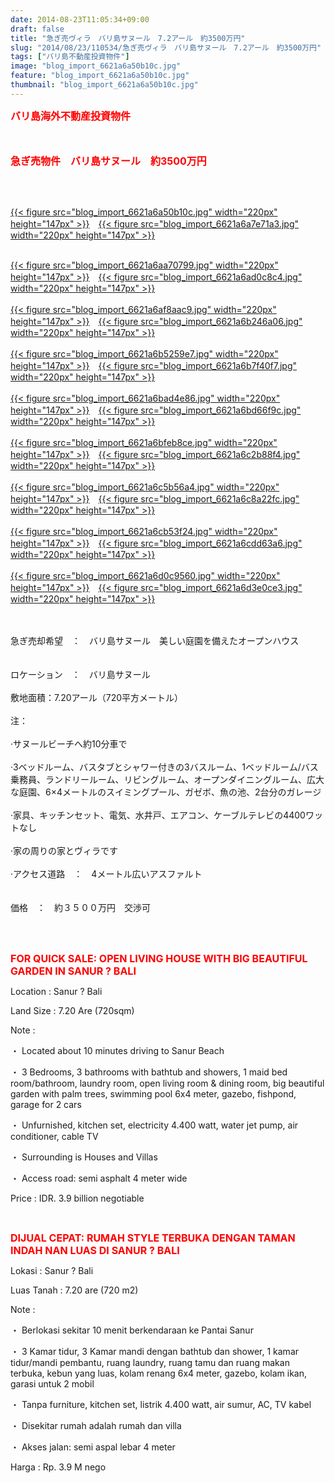 ```yaml
---
date: 2014-08-23T11:05:34+09:00
draft: false
title: "急ぎ売ヴィラ　バリ島サヌール　7.2アール　約3500万円"
slug: "2014/08/23/110534/急ぎ売ヴィラ　バリ島サヌール　7.2アール　約3500万円"
tags: ["バリ島不動産投資物件"]
image: "blog_import_6621a6a50b10c.jpg"
feature: "blog_import_6621a6a50b10c.jpg"
thumbnail: "blog_import_6621a6a50b10c.jpg"
---
```

<p><font color="#ff0000" size="3"><strong>バリ島海外不動産投資物件</strong></font></p><p><font color="#ff0000" size="3"><strong><br/></strong></font></p><p><font color="#ff0000" size="3"><strong>急ぎ売物件　バリ島サヌール　約3500万円</strong></font></p><br/><br/><p><a href="blog_import_6621a6a6422b1.jpg">{{< figure src="blog_import_6621a6a50b10c.jpg" width="220px" height="147px" >}}</a>　<a href="blog_import_6621a6a9333eb.jpg">{{< figure src="blog_import_6621a6a7e71a3.jpg" width="220px" height="147px" >}}</a></p><p><br/><a href="blog_import_6621a6aba273e.jpg">{{< figure src="blog_import_6621a6aa70799.jpg" width="220px" height="147px" >}}</a>　<a href="blog_import_6621a6ae41ec9.jpg">{{< figure src="blog_import_6621a6ad0c8c4.jpg" width="220px" height="147px" >}}</a><br/><br/><a href="blog_import_6621a6b0bdb93.jpg">{{< figure src="blog_import_6621a6af8aac9.jpg" width="220px" height="147px" >}}</a>　<a href="blog_import_6621a6b378e67.jpg">{{< figure src="blog_import_6621a6b246a06.jpg" width="220px" height="147px" >}}</a><br/><br/><a href="blog_import_6621a6b65c716.jpg">{{< figure src="blog_import_6621a6b5259e7.jpg" width="220px" height="147px" >}}</a>　<a href="blog_import_6621a6b934c66.jpg">{{< figure src="blog_import_6621a6b7f40f7.jpg" width="220px" height="147px" >}}</a><br/><br/><a href="blog_import_6621a6bc1592d.jpg">{{< figure src="blog_import_6621a6bad4e86.jpg" width="220px" height="147px" >}}</a>　<a href="blog_import_6621a6be9df02.jpg">{{< figure src="blog_import_6621a6bd66f9c.jpg" width="220px" height="147px" >}}</a><br/><br/><a href="blog_import_6621a6c13002f.jpg">{{< figure src="blog_import_6621a6bfeb8ce.jpg" width="220px" height="147px" >}}</a>　<a href="blog_import_6621a6c45ac75.jpg">{{< figure src="blog_import_6621a6c2b88f4.jpg" width="220px" height="147px" >}}</a><br/><br/><a href="blog_import_6621a6c6f1315.jpg">{{< figure src="blog_import_6621a6c5b56a4.jpg" width="220px" height="147px" >}}</a>　<a href="blog_import_6621a6c9e401e.jpg">{{< figure src="blog_import_6621a6c8a22fc.jpg" width="220px" height="147px" >}}</a><br/><br/><a href="blog_import_6621a6cc92999.jpg">{{< figure src="blog_import_6621a6cb53f24.jpg" width="220px" height="147px" >}}</a>　<a href="blog_import_6621a6cf13e61.jpg">{{< figure src="blog_import_6621a6cdd63a6.jpg" width="220px" height="147px" >}}</a><br/><br/><a href="blog_import_6621a6d226310.jpg">{{< figure src="blog_import_6621a6d0c9560.jpg" width="220px" height="147px" >}}</a>　<a href="blog_import_6621a6d5260cf.jpg">{{< figure src="blog_import_6621a6d3e0ce3.jpg" width="220px" height="147px" >}}</a><br/><br/><span><br/></span></p><p><span>急ぎ売却希望　</span><span>：　バリ島</span><span>サヌール　</span><span>美しい庭園</span><span>を備えたオープン</span><span>ハウス</span> <br/><br/> <br/><span>ロケーション　：　バリ島</span><span>サヌール</span> <br/><br/><span>敷地</span><span>面積：</span><span>7.20アール</span><span>（</span><span>720平方メートル</span><span>）</span> <br/><br/><span>注：</span> <br/><br/><span>·</span><span>サヌールビーチ</span><span>へ</span><span>約</span><span>10</span><span>分</span><span>車で</span> <br/><br/><span>·3ベッドルーム</span><span>、</span><span>バスタブとシャワー付きの</span><span>3バスルーム</span><span>、</span><span>1</span><span>ベッドルーム/</span><span>バス</span><span>乗務員</span><span>、ランドリールーム</span><span>、リビングルーム、</span><span>オープン</span><span>ダイニングルーム</span><span>、</span><span>広大な庭園</span><span>、</span><span>6×4</span><span>メートルのスイミング</span><span>プール</span><span>、</span><span>ガゼボ</span><span>、</span><span>魚の</span><span>池、</span><span>2</span><span>台分の</span><span>ガレージ</span> <br/><br/><span>·</span><span>家具</span><span>、キッチン</span><span>セット、</span><span>電気、水</span><span>井戸</span><span>、エアコン、</span><span>ケーブルテレビ</span><span>の</span><span>4400ワット</span><span>なし</span> <br/><br/><span>·</span><span>家の周り</span><span>の家</span><span>と</span><span>ヴィラです</span> <br/><br/><span>·</span><span>アクセス</span><span>道路　</span><span>：　</span><span>4メートル</span><span>広い</span><span>アスファルト</span> <br/> <br/><br/><span>価格　：　約３５００万円　交渉可</span></p><br/><br/><p><font color="#ff0000" size="3"><strong>FOR QUICK SALE: OPEN LIVING HOUSE WITH BIG BEAUTIFUL GARDEN IN SANUR ? BALI </strong></font></p><p> </p><p>Location               : Sanur ? Bali </p><p>Land Size             : 7.20 Are (720sqm)</p><p>Note : </p><p>・         Located  about 10 minutes driving to Sanur Beach </p><p>・         3 Bedrooms, 3 bathrooms with bathtub and showers, 1 maid bed room/bathroom, laundry room, open living room &amp; dining room, big beautiful garden with palm trees, swimming pool 6x4 meter, gazebo, fishpond, garage for 2 cars</p><p>・         Unfurnished, kitchen set, electricity 4.400 watt, water jet pump, air conditioner, cable TV</p><p>・         Surrounding is Houses and Villas </p><p>・         Access road: semi asphalt  4 meter wide </p><p>Price                      : IDR. 3.9 billion negotiable</p><br/><p> </p><p><font color="#ff0000" size="3"><strong>DIJUAL CEPAT: RUMAH STYLE TERBUKA DENGAN TAMAN INDAH NAN LUAS DI SANUR ? BALI</strong></font> </p><p> </p><p>Lokasi                    :  Sanur ? Bali</p><p>Luas Tanah          : 7.20 are (720 m2) </p><p>Note : </p><p>・         Berlokasi sekitar 10 menit berkendaraan ke Pantai Sanur </p><p>・         3 Kamar tidur, 3 Kamar mandi dengan bathtub dan shower, 1 kamar tidur/mandi pembantu, ruang laundry, ruang tamu dan ruang makan terbuka, kebun yang luas, kolam renang 6x4 meter, gazebo, kolam ikan, garasi untuk 2 mobil</p><p>・         Tanpa furniture, kitchen set, listrik 4.400 watt, air sumur, AC, TV kabel</p><p>・         Disekitar rumah adalah rumah dan villa</p><p>・         Akses jalan: semi aspal lebar 4 meter </p><p> </p><p>Harga                    : Rp. 3.9 M nego<br/></p>

